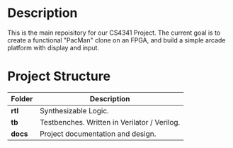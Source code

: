 # Description
This is the main repoisitory for our CS4341 Project. The current goal is to create
a functional "PacMan" clone on an FPGA, and build a simple arcade platform with display and input.

# Project Structure

| Folder | Description |
| ------ | ----------- |
| **rtl** | Synthesizable Logic. |
| **tb** | Testbenches. Written in Verilator / Verilog. |
| **docs** | Project documentation and design. |